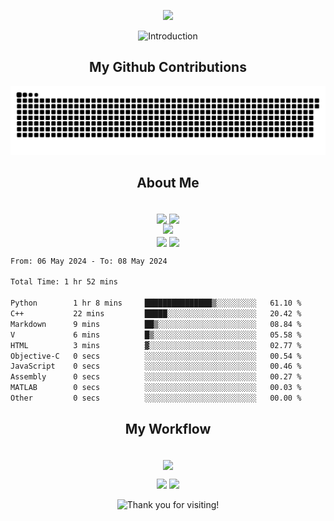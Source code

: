 
<!-- 头部图 -->
<p align="center">
<img src="https://capsule-render.vercel.app/api?type=waving&color=timeGradient&height=250&&section=header&text=Hi!%20I%20am%20yzlevol.&fontSize=50&fontAlign=50&fontAlignY=30&desc=-.-&descAlign=50&descSize=30&descAlignY=60&animation=twinkling" />
</p>

<!-- https://github.com/yzlevol/readme-typing-svg -->
<p align="center">
<picture>
  <source media="(prefers-color-scheme: dark)" srcset="https://readme-typing-svg.demolab.com?font=Fira+Code&duration=2000&pause=200&color=FFFFFFFF&vCenter=true&multiline=true&random=false&width=600&height=150&lines=Hi!+Welcome+to+my+GitHub+page.;I+am+a+sophomore+student++at+Tongji+University%2C;majoring+in+Computer+Science.&repeat=true" >
  <source media="(prefers-color-scheme: light)" srcset="https://readme-typing-svg.demolab.com?font=Fira+Code&duration=2000&pause=200&color=000000FF&vCenter=true&multiline=true&random=false&width=600&height=150&lines=Hi!+Welcome+to+my+GitHub+page.;I+am+a+sophomore+student++at+Tongji+University%2C;majoring+in+Computer+Science.&repeat=true" >
  <img alt="Introduction" src="" >
</picture>
</p>

<!-- 贡献 -->

## <div align="center">My Github Contributions</div>

<p align="center">
<picture>
  <source media="(prefers-color-scheme: dark)" srcset="https://raw.githubusercontent.com/yzlevol/yzlevol/output/github-contribution-grid-snake-dark.svg">
  <source media="(prefers-color-scheme: light)" srcset="https://raw.githubusercontent.com/yzlevol/yzlevol/output/github-contribution-grid-snake.svg">
  <img alt="github contribution grid snake animation" src="https://raw.githubusercontent.com/yzlevol/yzlevol/output/github-contribution-grid-snake.svg">
</picture>
</p>

<!--<div align="center">About Me</div> -->

## <div align="center">About Me</div>

<p align="center">
<br/>
<!-- https://github.com/anuraghazra/github-readme-stats -->
<img align="center" height="162" src="https://github-readme-stats.vercel.app/api?username=yzlevol&theme=tokyonight&show_icons=true&hide_border=true" />
<!-- https://github.com/DenverCoder1/github-readme-streak-stats -->
<img align="center" height="162" src="https://streak-stats.demolab.com?user=yzlevol&theme=tokyonight&date_format=%5BY.%5Dn.j&hide_border=true" />
<br/>
<!-- https://github.com/Ashutosh00710/github-readme-activity-graph -->
<img width="800" src="https://github-readme-activity-graph.vercel.app/graph?username=yzlevol&theme=rogue&hide_border=true&area=true" />
<br/>
<!-- https://github.com/anuraghazra/github-readme-stats -->
<img align="center" src="https://github-readme-stats.vercel.app/api/wakatime?username=hyoung&theme=tokyonight&hide_border=true&layout=compact&langs_count=6">
<!-- https://github.com/anuraghazra/github-readme-stats -->
<img align="center" src="https://github-readme-stats.vercel.app/api/top-langs/?username=yzlevol&theme=tokyonight&hide_border=true&layout=compact&langs_count=6">
<br/>
</p>

<!--START_SECTION:waka-->

```txt
From: 06 May 2024 - To: 08 May 2024

Total Time: 1 hr 52 mins

Python        1 hr 8 mins     ███████████████▒░░░░░░░░░   61.10 %
C++           22 mins         █████░░░░░░░░░░░░░░░░░░░░   20.42 %
Markdown      9 mins          ██▒░░░░░░░░░░░░░░░░░░░░░░   08.84 %
V             6 mins          █▒░░░░░░░░░░░░░░░░░░░░░░░   05.58 %
HTML          3 mins          ▓░░░░░░░░░░░░░░░░░░░░░░░░   02.77 %
Objective-C   0 secs          ░░░░░░░░░░░░░░░░░░░░░░░░░   00.54 %
JavaScript    0 secs          ░░░░░░░░░░░░░░░░░░░░░░░░░   00.46 %
Assembly      0 secs          ░░░░░░░░░░░░░░░░░░░░░░░░░   00.27 %
MATLAB        0 secs          ░░░░░░░░░░░░░░░░░░░░░░░░░   00.03 %
Other         0 secs          ░░░░░░░░░░░░░░░░░░░░░░░░░   00.00 %
```

<!--END_SECTION:waka-->

<!-- https://github.com/tandpfun/skill-icons -->
## <div align="center">My Workflow</div>

<p align="center">
<br/>
<img align="center" src="https://skillicons.dev/icons?i=py,c,cpp,md,latex,matlab,windows,docker,vscode,visualstudio,pycharm&theme=light" />
<br/>
</p>

<!-- https://github.com/badges/shields -->
<p align="center">
<a href="https://github.com/yzlevol"><img src="https://img.shields.io/badge/GitHub-yzlevol-blue?logo=github" /></a>
<a href="mailto:hyoungyan@outlook.com"><img src="https://img.shields.io/badge/email-hyoungyan@outlook.com-red?logo=outlook" /></a>
</p>

<!-- https://github.com/kyechan99/capsule-render -->
<p align="center">
<picture>
  <source media="(prefers-color-scheme: dark)" srcset="https://readme-typing-svg.demolab.com?font=Sedan+SC&size=28&duration=2000&pause=200&color=FFFFFFFF&center=true&vCenter=true&repeat=true&random=false&width=435&lines=Thank+you+for+visiting+!" >
  <source media="(prefers-color-scheme: light)" srcset="https://readme-typing-svg.demolab.com?font=Sedan+SC&size=28&duration=2000&pause=200&color=000000FF&center=true&vCenter=true&repeat=true&random=false&width=435&lines=Thank+you+for+visiting+!" >
  <img alt="Thank you for visiting!" src="" >
</picture>
</p>
